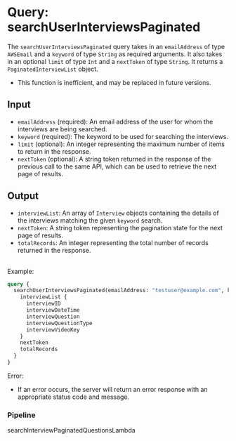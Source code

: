 # Query: searchUserInterviewsPaginated

The `searchUserInterviewsPaginated` query takes in an `emailAddress` of type `AWSEmail` and a `keyword` of type `String` as required arguments. It also takes in an optional `limit` of type `Int` and a `nextToken` of type `String`. It returns a `PaginatedInterviewList` object.

* This function is inefficient, and may be replaced in future versions.

## Input

* `emailAddress` (required): An email address of the user for whom the interviews are being searched.
* `keyword` (required): The keyword to be used for searching the interviews.
* `limit` (optional): An integer representing the maximum number of items to return in the response.
* `nextToken` (optional): A string token returned in the response of the previous call to the same API, which can be used to retrieve the next page of results.

## Output

* `interviewList`: An array of `Interview` objects containing the details of the interviews matching the given `keyword` search.
* `nextToken`: A string token representing the pagination state for the next page of results.
* `totalRecords`: An integer representing the total number of records returned in the response.

\
Example:

```graphql
query {
  searchUserInterviewsPaginated(emailAddress: "testuser@example.com", keyword: "Python", limit: 10, nextToken: "abc123") {
    interviewList {
      interviewID
      interviewDateTime
      interviewQuestion
      interviewQuestionType
      interviewVideoKey
    }
    nextToken
    totalRecords
  }
}

```

Error:

* If an error occurs, the server will return an error response with an appropriate status code and message.

### Pipeline

searchInterviewPaginatedQuestionsLambda
